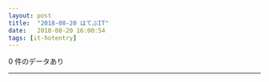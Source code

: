 ```yaml
---
layout: post
title:  "2018-08-20 はてぶIT"
date:   2018-08-20 16:00:54
tags: [it-hotentry]
---
```

0 件のデータあり

<hr>
